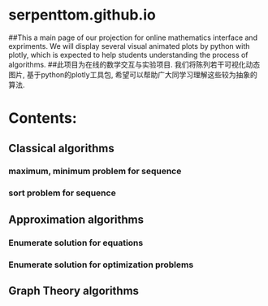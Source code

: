 # serpenttom.github.io
##This a main page of our projection for online mathematics interface and expriments. We will display several visual animated plots by python with plotly, which is expected to help students understanding the process of algorithms.
##此项目为在线的数学交互与实验项目. 我们将陈列若干可视化动态图片, 基于python的plotly工具包, 希望可以帮助广大同学习理解这些较为抽象的算法.

# Contents: 
## Classical algorithms
### maximum, minimum problem for sequence
### sort problem for sequence

## Approximation algorithms
### Enumerate solution for equations
### Enumerate solution for optimization problems

## Graph Theory algorithms

